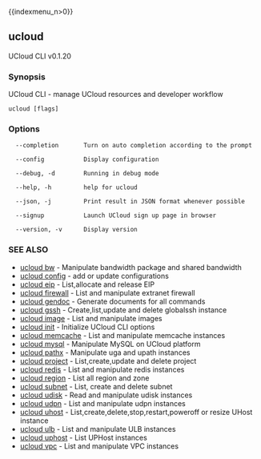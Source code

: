 {{indexmenu_n>0}}

## ucloud

UCloud CLI v0.1.20

### Synopsis

UCloud CLI - manage UCloud resources and developer workflow

```
ucloud [flags]
```

### Options

```
  --completion       Turn on auto completion according to the prompt 

  --config           Display configuration 

  --debug, -d        Running in debug mode 

  --help, -h         help for ucloud 

  --json, -j         Print result in JSON format whenever possible 

  --signup           Launch UCloud sign up page in browser 

  --version, -v      Display version 

```

### SEE ALSO

* [ucloud bw](software/cli/cmd/ucloud/bw)	 - Manipulate bandwidth package and shared bandwidth
* [ucloud config](software/cli/cmd/ucloud/config)	 - add or update configurations
* [ucloud eip](software/cli/cmd/ucloud/eip)	 - List,allocate and release EIP
* [ucloud firewall](software/cli/cmd/ucloud/firewall)	 - List and manipulate extranet firewall
* [ucloud gendoc](software/cli/cmd/ucloud/gendoc)	 - Generate documents for all commands
* [ucloud gssh](software/cli/cmd/ucloud/gssh)	 - Create,list,update and delete globalssh instance
* [ucloud image](software/cli/cmd/ucloud/image)	 - List and manipulate images
* [ucloud init](software/cli/cmd/ucloud/init)	 - Initialize UCloud CLI options
* [ucloud memcache](software/cli/cmd/ucloud/memcache)	 - List and manipulate memcache instances
* [ucloud mysql](software/cli/cmd/ucloud/mysql)	 - Manipulate MySQL on UCloud platform
* [ucloud pathx](software/cli/cmd/ucloud/pathx)	 - Manipulate uga and upath instances
* [ucloud project](software/cli/cmd/ucloud/project)	 - List,create,update and delete project
* [ucloud redis](software/cli/cmd/ucloud/redis)	 - List and manipulate redis instances
* [ucloud region](software/cli/cmd/ucloud/region)	 - List all region and zone
* [ucloud subnet](software/cli/cmd/ucloud/subnet)	 - List, create and delete subnet
* [ucloud udisk](software/cli/cmd/ucloud/udisk)	 - Read and manipulate udisk instances
* [ucloud udpn](software/cli/cmd/ucloud/udpn)	 - List and manipulate udpn instances
* [ucloud uhost](software/cli/cmd/ucloud/uhost)	 - List,create,delete,stop,restart,poweroff or resize UHost instance
* [ucloud ulb](software/cli/cmd/ucloud/ulb)	 - List and manipulate ULB instances
* [ucloud uphost](software/cli/cmd/ucloud/uphost)	 - List UPHost instances
* [ucloud vpc](software/cli/cmd/ucloud/vpc)	 - List and manipulate VPC instances


